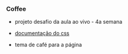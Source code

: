 ### Coffee

- projeto desafio da aula ao vivo - 4a semana

- [documentação do css](https://developer.mozilla.org/en-US/docs/Web/CSS) 
- tema de café para a página